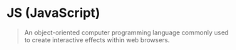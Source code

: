# JS (JavaScript)
> An object-oriented computer programming language commonly used to create interactive effects within web browsers.
